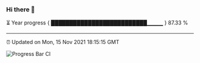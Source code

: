 ### Hi there 👋

⏳ Year progress { ██████████████████████████▁▁▁▁ } 87.33 %

---

⏰ Updated on Mon, 15 Nov 2021 18:15:15 GMT

![Progress Bar CI](https://github.com/liununu/liununu/workflows/Progress%20Bar%20CI/badge.svg)
